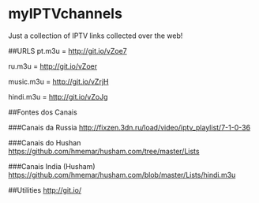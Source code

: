 # myIPTVchannels
Just a collection of IPTV links collected over the web!

##URLS
pt.m3u = http://git.io/vZoe7

ru.m3u = http://git.io/vZoer

music.m3u = http://git.io/vZrjH

hindi.m3u = http://git.io/vZoJg


##Fontes dos Canais

###Canais da Russia
http://fixzen.3dn.ru/load/video/iptv_playlist/7-1-0-36

###Canais do Hushan
https://github.com/hmemar/husham.com/tree/master/Lists

###Canais India (Husham)
https://github.com/hmemar/husham.com/blob/master/Lists/hindi.m3u

##Utilities
http://git.io/
